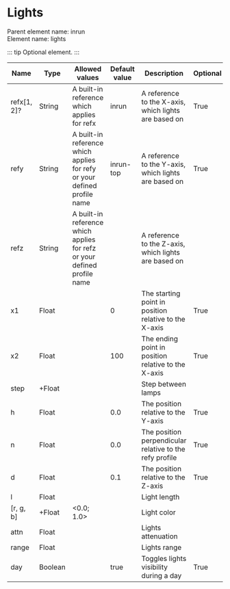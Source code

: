 # Lights

Parent element name: inrun\
Element name: lights

::: tip
Optional element.
:::


| Name        | Type    | Allowed values                                                           | Default value | Description                                             | Optional |
| ----------- | ------- | ------------------------------------------------------------------------ | ------------- | ------------------------------------------------------- | -------- |
| refx[1, 2]? | String  | A built-in reference which applies for refx                              | inrun         | A reference to the X-axis, which lights are based on    | True     |
| refy        | String  | A built-in reference which applies for refy or your defined profile name | inrun-top     | A reference to the Y-axis, which lights are based on    | True     |
| refz        | String  | A built-in reference which applies for refz or your defined profile name |               | A reference to the Z-axis, which lights are based on    |          |
| x1          | Float   |                                                                          | 0             | The starting point in position relative to the X-axis   | True     |
| x2          | Float   |                                                                          | 100           | The ending point in position relative to the X-axis     | True     |
| step        | +Float  |                                                                          |               | Step between lamps                                      |          |
| h           | Float   |                                                                          | 0.0           | The position relative to the Y-axis                     | True     |
| n           | Float   |                                                                          | 0.0           | The position perpendicular relative to the refy profile | True     |
| d           | Float   |                                                                          | 0.1           | The position relative to the Z-axis                     | True     |
| l           | Float   |                                                                          |               | Light length                                            |          |
| [r, g, b]   | +Float  | <0.0; 1.0>                                                               |               | Light color                                             |          |
| attn        | Float   |                                                                          |               | Lights attenuation                                      |          |
| range       | Float   |                                                                          |               | Lights range                                            |          |
| day         | Boolean |                                                                          | true          | Toggles lights visibility during a day                  | True     |